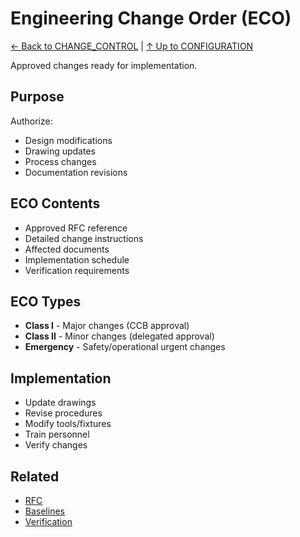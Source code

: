# Engineering Change Order (ECO)

[← Back to CHANGE_CONTROL](../README.md) | [↑ Up to CONFIGURATION](../../README.md)

Approved changes ready for implementation.

## Purpose

Authorize:
- Design modifications
- Drawing updates
- Process changes
- Documentation revisions

## ECO Contents

- Approved RFC reference
- Detailed change instructions
- Affected documents
- Implementation schedule
- Verification requirements

## ECO Types

- **Class I** - Major changes (CCB approval)
- **Class II** - Minor changes (delegated approval)
- **Emergency** - Safety/operational urgent changes

## Implementation

- Update drawings
- Revise procedures
- Modify tools/fixtures
- Train personnel
- Verify changes

## Related

- [RFC](../RFC/)
- [Baselines](../../BASELINES/)
- [Verification](../../../../../../../../../../../../../../02-AIRCRAFT/CONFIGURATION_BASE/ATA-00_GENERAL/RULES.md)
